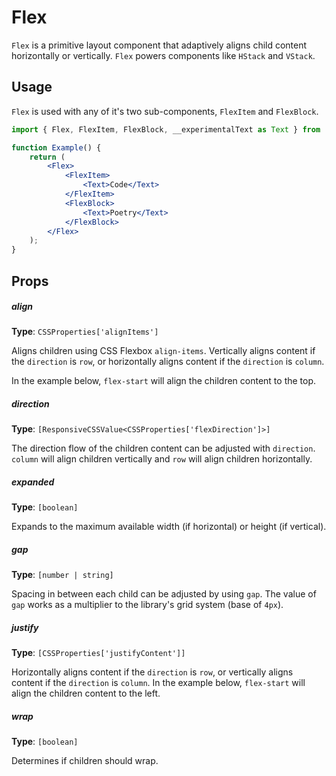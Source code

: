 # Flex

`Flex` is a primitive layout component that adaptively aligns child content horizontally or vertically. `Flex` powers components like `HStack` and `VStack`.

## Usage

`Flex` is used with any of it's two sub-components, `FlexItem` and `FlexBlock`.

```jsx
import { Flex, FlexItem, FlexBlock, __experimentalText as Text } from '@wordpress/components';

function Example() {
	return (
		<Flex>
			<FlexItem>
				<Text>Code</Text>
			</FlexItem>
			<FlexBlock>
				<Text>Poetry</Text>
			</FlexBlock>
		</Flex>
	);
}
```

## Props

##### align

**Type**: `CSSProperties['alignItems']`

Aligns children using CSS Flexbox `align-items`. Vertically aligns content if the `direction` is `row`, or horizontally aligns content if the `direction` is `column`.

In the example below, `flex-start` will align the children content to the top.

##### direction

**Type**: `[ResponsiveCSSValue<CSSProperties['flexDirection']>]`

The direction flow of the children content can be adjusted with `direction`. `column` will align children vertically and `row` will align children horizontally.

##### expanded

**Type**: `[boolean]`

Expands to the maximum available width (if horizontal) or height (if vertical).

##### gap

**Type**: `[number | string]`

Spacing in between each child can be adjusted by using `gap`. The value of `gap` works as a multiplier to the library's grid system (base of `4px`).

##### justify

**Type**: `[CSSProperties['justifyContent']]`

Horizontally aligns content if the `direction` is `row`, or vertically aligns content if the `direction` is `column`.
In the example below, `flex-start` will align the children content to the left.

##### wrap

**Type**: `[boolean]`

Determines if children should wrap.
